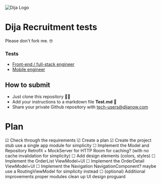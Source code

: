 ![Dija Logo](https://www.dropbox.com/s/1ibt3195ihcypl4/Dija_SocialAssets_ProfilePicture_Small-signature.png?raw=1)

# Dija Recruitment tests

Please don't fork me. 🤓

### Tests
- [Front-end / full-stack engineer](fullstack-engineer-recruitment-test.md)
- [Mobile engineer](mobile-engineer-recruitment-test.md)

## How to submit

- Just clone this repository 🧑‍💻
- Add your instructions to a markdown file **Test.md** 📝
- Share your private Github repository with tech-users@dijanow.com

# Plan

☑ Check through the requirements
☑ Create a plan
☑ Create the project stub
    use a single app module for simplicity
☐ Implement the Model and Repository
    Retrofit + MockServer for HTTP
    Room for caching? (with no cache invalidation for simplicity)
☐ Add design elements (colors, styles)
☐ Implement the OrderList ViewModel+UI
☐ Implement the OrderDetail ViewModel+UI
☐ Implement the Navigation
    NavigationComponent?
    maybe use a RoutingViewModel for simplicity instead
☐ (optional) Additional improvements
    proper modules
    clean up UI design
    proguard
